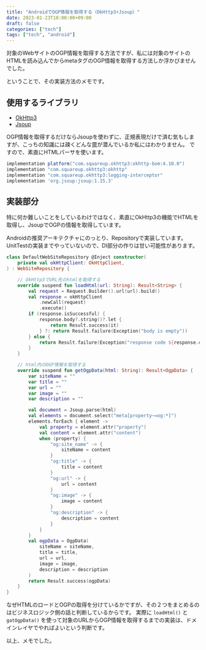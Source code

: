 ```yaml
---
title: "AndroidでOGP情報を取得する（OkHttp3+Jsoup）"
date: 2023-01-23T18:00:00+09:00
draft: false
categories: ["tech"]
tags: ["tech", "android"]
---
```


対象のWebサイトのOGP情報を取得する方法ですが、私には対象のサイトのHTMLを読み込んでからmetaタグのOGP情報を取得する方法しか浮かびませんでした。

ということで、その実装方法のメモです。

## 使用するライブラリ

- [OkHttp3](https://github.com/square/okhttp)
- [Jsoup](https://jsoup.org/)

OGP情報を取得するだけならJsoupを使わずに、正規表現だけで済む気もしますが、こっちの知識には疎くどんな罠が潜んでいるか私にはわかりません。
ですので、素直にHTMLパーサを使います。

``` gradle
implementation platform("com.squareup.okhttp3:okhttp-bom:4.10.0")
implementation "com.squareup.okhttp3:okhttp"
implementation "com.squareup.okhttp3:logging-interceptor"
implementation 'org.jsoup:jsoup:1.15.3'
```

## 実装部分

特に何か難しいことをしているわけではなく、素直にOkHttp3の機能でHTMLを取得し、JsoupでOGPの情報を取得しています。

Androidの推奨アーキテクチャにのっとり、Repositoryで実装しています。
UnitTestの実装までやっていないので、DI部分の作りは甘い可能性があります。

``` kotlin
class DefaultWebSiteRepository @Inject constructor(
    private val okHttpClient: OkHttpClient,
) : WebSiteRepository {

    // OkHttp3でURL先のhtmlを取得する
    override suspend fun loadHtml(url: String): Result<String> {
        val request = Request.Builder().url(url).build()
        val response = okHttpClient
            .newCall(request)
            .execute()
        if (response.isSuccessful) {
            response.body?.string()?.let {
                return Result.success(it)
            } ?: return Result.failure(Exception("body is empty"))
        } else {
            return Result.failure(Exception("response code ${response.code}"))
        }
    }

    // html内のOGP情報を取得する
    override suspend fun getOgpData(html: String): Result<OgpData> {
        var siteName = ""
        var title = ""
        var url = ""
        var image = ""
        var description = ""

        val document = Jsoup.parse(html)
        val elements = document.select("meta[property~=og:*]")
        elements.forEach { element ->
            val property = element.attr("property")
            val content = element.attr("content")
            when (property) {
                "og:site_name" -> {
                    siteName = content
                }
                "og:title" -> {
                    title = content
                }
                "og:url" -> {
                    url = content
                }
                "og:image" -> {
                    image = content
                }
                "og:description" -> {
                    description = content
                }
            }
        }
        val ogpData = OgpData(
            siteName = siteName,
            title = title,
            url = url,
            image = image,
            description = description
        )
        return Result.success(ogpData)
    }
}
```

なぜHTMLのロードとOGPの取得を分けているかですが、その２つをまとめるのはビジネスロジック側の話と判断しているからです。
実際に `loadHtml()` と `gatOgpData()` を使って対象のURLからOGP情報を取得するまでの実装は、ドメインレイヤでやればよいという判断です。

以上、メモでした。